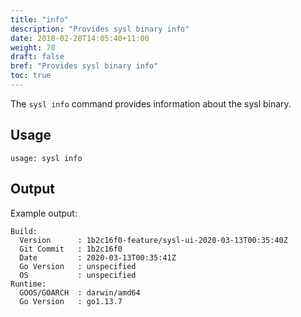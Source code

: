 ```yaml
---
title: "info"
description: "Provides sysl binary info"
date: 2018-02-28T14:05:40+11:00
weight: 70
draft: false
bref: "Provides sysl binary info"
toc: true
---
```


The `sysl info` command provides information about the sysl binary.


## Usage

```
usage: sysl info
```

## Output

Example output:

```
Build:
  Version      : 1b2c16f0-feature/sysl-ui-2020-03-13T00:35:40Z
  Git Commit   : 1b2c16f0
  Date         : 2020-03-13T00:35:41Z
  Go Version   : unspecified
  OS           : unspecified
Runtime:
  GOOS/GOARCH  : darwin/amd64
  Go Version   : go1.13.7
```